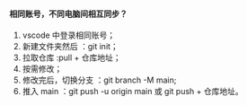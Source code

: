 #### 相同账号，不同电脑间相互同步？

1. vscode 中登录相同账号；
2. 新建文件夹然后 ：git init；
3. 拉取仓库 :pull + 仓库地址；
4. 按需修改；
5. 修改完后，切换分支 ：git branch -M main;
6. 推入 main ：git push -u origin main 或 git push + 仓库地址。
